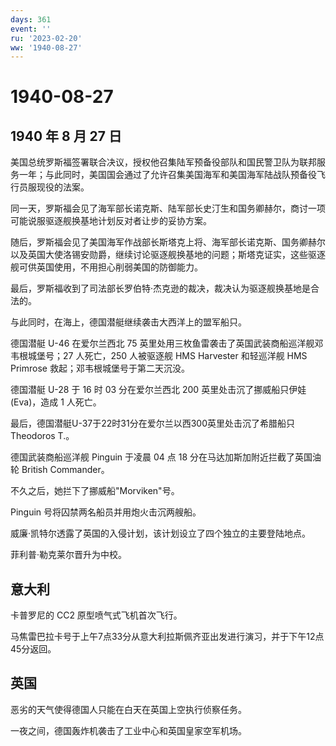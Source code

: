 ```yaml
---
days: 361
event: ''
ru: '2023-02-20'
ww: '1940-08-27'
---
```


# 1940-08-27

## 1940 年 8 月 27 日

美国总统罗斯福签署联合决议，授权他召集陆军预备役部队和国民警卫队为联邦服务一年；与此同时，美国国会通过了允许召集美国海军和美国海军陆战队预备役飞行员服现役的法案。

同一天，罗斯福会见了海军部长诺克斯、陆军部长史汀生和国务卿赫尔，商讨一项可能说服驱逐舰换基地计划反对者让步的妥协方案。

随后，罗斯福会见了美国海军作战部长斯塔克上将、海军部长诺克斯、国务卿赫尔以及英国大使洛锡安勋爵，继续讨论驱逐舰换基地的问题；斯塔克证实，这些驱逐舰可供英国使用，不用担心削弱美国的防御能力。

最后，罗斯福收到了司法部长罗伯特·杰克逊的裁决，裁决认为驱逐舰换基地是合法的。

与此同时，在海上，德国潜艇继续袭击大西洋上的盟军船只。

德国潜艇 U-46 在爱尔兰西北 75
英里处用三枚鱼雷袭击了英国武装商船巡洋舰邓韦根城堡号；27 人死亡，250
人被驱逐舰 HMS Harvester 和轻巡洋舰 HMS Primrose
救起；邓韦根城堡号于第二天沉没。

德国潜艇 U-28 于 16 时 03 分在爱尔兰西北 200 英里处击沉了挪威船只伊娃
(Eva)，造成 1 人死亡。

最后，德国潜艇U-37于22时31分在爱尔兰以西300英里处击沉了希腊船只Theodoros
T.。

德国武装商船巡洋舰 Pinguin 于凌晨 04 点 18
分在马达加斯加附近拦截了英国油轮 British Commander。

不久之后，她拦下了挪威船"Morviken"号。

Pinguin 号将囚禁两名船员并用炮火击沉两艘船。

威廉·凯特尔透露了英国的入侵计划，该计划设立了四个独立的主要登陆地点。

菲利普·勒克莱尔晋升为中校。

## 意大利

卡普罗尼的 CC2 原型喷气式飞机首次飞行。

马焦雷巴拉卡号于上午7点33分从意大利拉斯佩齐亚出发进行演习，并于下午12点45分返回。

## 英国

恶劣的天气使得德国人只能在白天在英国上空执行侦察任务。

一夜之间，德国轰炸机袭击了工业中心和英国皇家空军机场。
